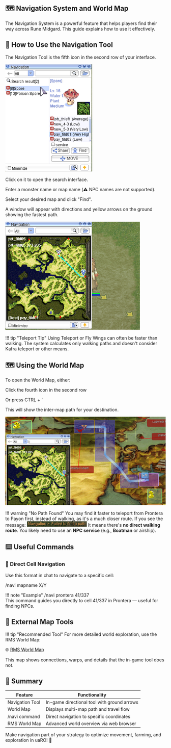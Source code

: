 ## :world_map: Navigation System and World Map

The Navigation System is a powerful feature that helps players find their way across Rune Midgard. This guide explains how to use it effectively.

## :compass: How to Use the Navigation Tool

The Navigation Tool is the fifth icon in the second row of your interface.  

![Navigation1](img/Begginer-and-Quick-Guide/Navigation1.png)

Click on it to open the search interface.

Enter a monster name or map name (⚠️ NPC names are not supported).

Select your desired map and click "Find".

A window will appear with directions and yellow arrows on the ground showing the fastest path.  

![Navigation2](img/Begginer-and-Quick-Guide/Navigation2.png)

!!! tip "Teleport Tip"
     Using Teleport or Fly Wings can often be faster than walking. The system calculates only walking paths and doesn't consider Kafra teleport or other means.

## :world_map: Using the World Map

To open the World Map, either:

Click the fourth icon in the second row

Or press CTRL + ´

This will show the inter-map path for your destination.

![Navigation3](img/Begginer-and-Quick-Guide/Navigation3.png)  

!!! warning "No Path Found"
     You may find it faster to teleport from Prontera to Payon first, instead of walking, as it's a much closer route.
     If you see the message:
     ![Navigation4-error](img/Begginer-and-Quick-Guide/Navigation4-error.png)
     It means there's **no direct walking route**. You likely need to use an **NPC service** (e.g., **Boatman** or airship).

## :keyboard: Useful Commands

### :speech_balloon: Direct Cell Navigation

Use this format in chat to navigate to a specific cell:

/navi mapname X/Y

!!! note "Example"
     /navi prontera 41/337  
     This command guides you directly to cell 41/337 in Prontera — useful for finding NPCs.

## :satellite: External Map Tools

!!! tip "Recommended Tool"
     For more detailed world exploration, use the RMS World Map:

🌐 [RMS World Map](https://ratemyserver.net/worldmap.php)

This map shows connections, warps, and details that the in-game tool does not.

## :bookmark_tabs: Summary

| Feature               | Functionality                                    |
|-----------------------|--------------------------------------------------|
| Navigation Tool       | In-game directional tool with ground arrows      |
| World Map             | Displays multi-map path and travel flow          |
| /navi command         | Direct navigation to specific coordinates        |
| RMS World Map         | Advanced world overview via web browser          |

Make navigation part of your strategy to optimize movement, farming, and exploration in uaRO! 🧭